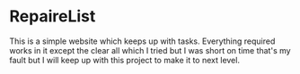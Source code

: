 # RepaireList
This is a simple website which keeps up with tasks.
Everything required works in it except the clear all which I tried but I was short on time that's my fault but I will keep up with this project to make it to next level.
